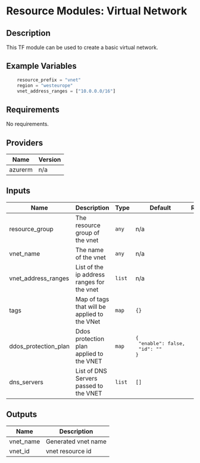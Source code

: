 # **Resource Modules: Virtual Network**

## Description

This TF module can be used to create a basic virtual network.


## Example Variables
```javascript
    resource_prefix = "vnet"
    region = "westeurope"
    vnet_address_ranges = ["10.0.0.0/16"]
```

## Requirements

No requirements.

## Providers

| Name | Version |
|------|---------|
| azurerm | n/a |

## Inputs

| Name | Description | Type | Default | Required |
|------|-------------|------|---------|:--------:|
| resource\_group | The resource group of the vnet | `any` | n/a | yes |
| vnet\_name | The name of the vnet | `any` | n/a | yes |
| vnet\_address\_ranges | List of the ip address ranges for the vnet | `list` | n/a | yes |
| tags | Map of tags that will be applied to the VNet | `map` | `{}` | no |
| ddos\_protection\_plan | Ddos protection plan applied to the VNET | `map` | <pre>{<br>  "enable": false,<br>  "id": ""<br>}</pre> | no |
| dns\_servers | List of DNS Servers passed to the VNET | `list` | `[]` | no |

## Outputs

| Name | Description |
|------|-------------|
| vnet\_name | Generated vnet name |
| vnet\_id | vnet resource id |


